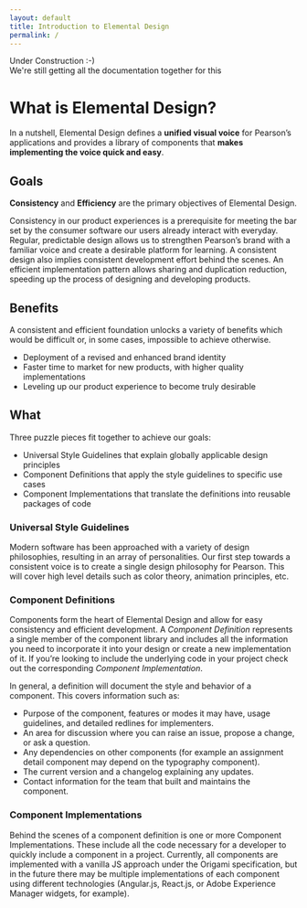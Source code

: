 ```yaml
---
layout: default
title: Introduction to Elemental Design
permalink: /
---
```


<aside>Under Construction :-)<br>We're still getting all the documentation together for this</aside>

# What is Elemental Design?
In a nutshell, Elemental Design defines a **unified visual voice** for Pearson’s applications and provides a library of components that **makes implementing the voice quick and easy**.

## Goals
**Consistency** and **Efficiency** are the primary objectives of Elemental Design.

Consistency in our product experiences is a prerequisite for meeting the bar set by the consumer software our users already interact with everyday. Regular, predictable design allows us to strengthen Pearson’s brand with a familiar voice and create a desirable platform for learning. A consistent design also implies consistent development effort behind the scenes. An efficient implementation pattern allows sharing and duplication reduction, speeding up the process of designing and developing products.


## Benefits
A consistent and efficient foundation unlocks a variety of benefits which would be difficult or, in some cases, impossible to achieve otherwise.

- Deployment of a revised and enhanced brand identity
- Faster time to market for new products, with higher quality implementations
- Leveling up our product experience to become truly desirable

## What
Three puzzle pieces fit together to achieve our goals:

- Universal Style Guidelines that explain globally applicable design principles
- Component Definitions that apply the style guidelines to specific use cases
- Component Implementations that translate the definitions into reusable packages of code

### Universal Style Guidelines
Modern software has been approached with a variety of design philosophies, resulting in an array of personalities. Our first step towards a consistent voice is to create a single design philosophy for Pearson. This will cover high level details such as color theory, animation principles, etc.

### Component Definitions
Components form the heart of Elemental Design and allow for easy consistency and efficient development. A *Component Definition* represents a single member of the component library and includes all the information you need to incorporate it into your design or create a new implementation of it. If you’re looking to include the underlying code in your project check out the corresponding *Component Implementation*.

In general, a definition will document the style and behavior of a component. This covers information such as:

- Purpose of the component, features or modes it may have, usage guidelines, and detailed redlines for implementers.
- An area for discussion where you can raise an issue, propose a change, or ask a question.
- Any dependencies on other components (for example an assignment detail component may depend on the typography component).
- The current version and a changelog explaining any updates.
- Contact information for the team that built and maintains the component.

### Component Implementations
Behind the scenes of a component definition is one or more Component Implementations. These include all the code necessary for a developer to quickly include a component in a project. Currently, all components are implemented with a vanilla JS approach under the Origami specification, but in the future there may be multiple implementations of each component using different technologies (Angular.js, React.js, or Adobe Experience Manager widgets, for example).
